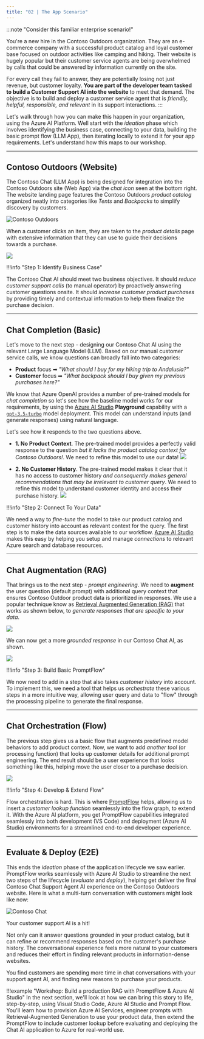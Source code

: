 ```yaml
---
title: "02 | The App Scenario"
---
```


:::note "Consider this familiar enterprise scenario!"

You're a new hire in the Contoso Outdoors organization. They are an e-commerce company with a successful product catalog and loyal customer base focused on outdoor activities like camping and hiking. Their website is hugely popular but their customer service agents are being overwhelmed by calls that could be answered by information currently on the site. 

For every call they fail to answer, they are potentially losing not just revenue, but customer loyalty. **You are part of the developer team tasked to build a Customer Support AI into the website** to meet that demand. The objective is to build and deploy a customer service agent that is _friendly, helpful, responsible, and relevant_ in its support interactions.
:::

Let's walk through how you can make this happen in your organization, using the Azure AI Platform. Well start with the _ideation_ phase which involves identifying the business case, connecting to your data, building the basic prompt flow (LLM App), then iterating locally to extend it for your app requirements. Let's understand how this maps to our workshop.

---

## Contoso Outdoors (Website)

The Contoso Chat (LLM App) is being designed for integration into the Contoso Outdoors site (Web App) via the _chat icon_ seen at the bottom right. The website landing page features the Contoso Outdoors _product catalog_ organized neatly into categories like _Tents_ and _Backpacks_ to simplify discovery by customers.

![Contoso Outdoors](./../img/scenario/01-customer-visits-site.png)

When a customer clicks an item, they are taken to the _product details_ page with extensive information that they can use to guide their decisions towards a purchase.

![](./../img/scenario/02-customer-browses-site.png)

!!!info "Step 1: Identify Business Case"

The Contoso Chat AI should meet two business objectives. It should _reduce customer support calls_ (to manual operator) by proactively answering customer questions onsite. It should _increase customer product purchases_ by providing timely and contextual information to help them finalize the purchase decision. 

---

## Chat Completion (Basic)

Let's move to the next step - designing our Contoso Chat AI using the relevant Large Language Model (LLM). Based on our manual customer service calls, we know questions can broadly fall into two categories:

 - **Product** focus ➡ _"What should I buy for my hiking trip to Andalusia?"_
 - **Customer** focus ➡ _"What backpack should I buy given my previous purchases here?"_

We know that Azure OpenAI provides a number of pre-trained models for _chat completion_ so let's see how the baseline model works for our requirements, by using the [Azure AI Studio](https://ai.azure.com) **Playground** capability with a [`gpt-3.5-turbo`](https://learn.microsoft.com/azure/ai-services/openai/concepts/models) model deployment. This model can understand inputs (and generate responses) using natural language. 

Let's see how it responds to the two questions above.

 - **1. No Product Context**. The pre-trained model provides a perfectly valid response to the question _but it lacks the product catalog context for Contoso Outdoors!_. We need to refine this model to use our data!
    ![](./../img/scenario/contoso-chat-no-context.png)

 - **2. No Customer History**. The pre-trained model makes it clear that it has no access to customer history _and consequently makes general recommendations that may be irrelevant to customer query_. We need to refine this model to understand customer identity and access their purchase history.
    ![](./../img/scenario/context-chat-no-history.png)

!!!info "Step 2: Connect To Your Data"

We need a way to _fine-tune_ the model to take our product catalog and customer history into account as relevant context for the query. The first step is to make the data sources available to our workflow. [Azure AI Studio](https://ai.azure.com) makes this easy by helping you setup and manage _connections_ to relevant Azure search and database resources.

---

## Chat Augmentation (RAG)

That brings us to the next step - _prompt engineering_. We need to **augment** the user question (default prompt) with additional query context that ensures Contoso Outdoor product data is prioritized in responses. We use a popular technique know as [Retrieval Augmented Generation (RAG)](https://learn.microsoft.com/azure/ai-studio/concepts/retrieval-augmented-generation) that works as shown below, to _generate responses that are specific to your data_. 

![](https://learn.microsoft.com/azure/ai-studio/media/index-retrieve/rag-pattern.png)

We can now get a more _grounded response_ in our Contoso Chat AI, as shown.

![](./../img/scenario/04-customer-gets-grounded-response.png)

!!!info "Step 3: Build Basic PromptFlow"

We now need to add in a step that also takes _customer history_ into account. To implement this, we need a tool that helps us _orchestrate_ these various steps in a more intuitive way, allowing user query and data to "flow" through the processing pipeline to generate the final response. 

---

## Chat Orchestration (Flow)

The previous step gives us a basic flow that augments predefined model behaviors to add product context. Now, we want to add _another tool_ (or processing function) that looks up customer details for additional prompt engineering. The end result should be a user experience that looks something like this, helping move the user closer to a purchase decision.

![](./../img/scenario/03-customer-gets-contextual-response.png)

!!!info "Step 4: Develop & Extend Flow"

Flow orchestration is hard. This is where [PromptFlow](https://aka.ms/promptflow) helps, allowing us to insert a _customer lookup function_ seamlessly into the flow graph, to extend it. With the Azure AI platform, you get PromptFlow capabilities integrated seamlessly into both development (VS Code) and deployment (Azure AI Studio) environments for a streamlined end-to-end developer experience.

---

## Evaluate & Deploy (E2E)

This ends the _ideation_ phase of the application lifecycle we saw earlier. PromptFlow works seamlessly with Azure AI Studio to streamline the next two steps of the lifecycle (_evaluate_ and _deploy_), helping get deliver the final Contoso Chat Support Agent AI experience on the Contoso Outdoors website. Here is what a multi-turn conversation with customers might look like now:

![Contoso Chat](./../img/scenario/06-customer-multiturn-conversation.png)

Your customer support AI is a hit! 

Not only can it answer questions grounded in your product catalog, but it can refine or recommend responses based on the customer's purchase history. The conversational experience feels more natural to your customers and reduces their effort in finding relevant products in information-dense websites.

You find customers are spending more time in chat conversations with your support agent AI, and finding new reasons to purchase your products.

!!!example "Workshop: Build a production RAG with PromptFlow & Azure AI Studio"
    In the next section, we'll look at how we can bring this story to life, step-by-step, using Visual Studio Code, Azure AI Studio and Prompt Flow. You'll learn how to provision Azure AI Services, engineer prompts with Retrieval-Augmented Generation to use your product data, then extend the PromptFlow to include customer lookup before evaluating and deploying the Chat AI application to Azure for real-world use.